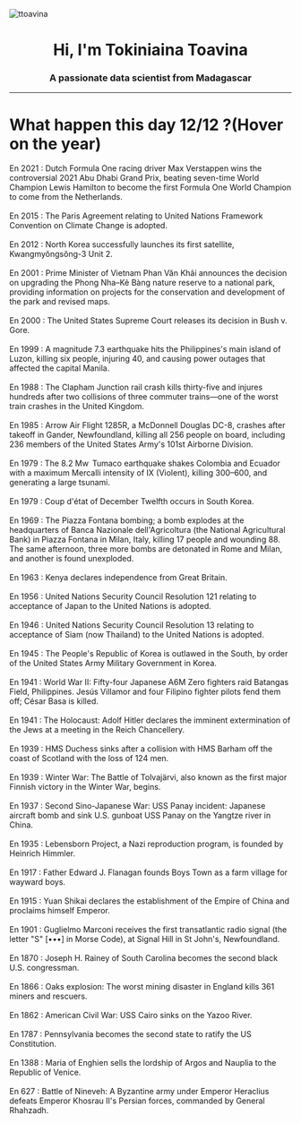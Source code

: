 
<p align="left"> <img src="https://komarev.com/ghpvc/?username=ttoavina&label=Profile%20views&color=0e75b6&style=flat" alt="ttoavina" /> </p>
<h1 align="center">Hi, I'm Tokiniaina Toavina</h1>
<h3 align="center">A passionate data scientist from Madagascar</h3>
    
<hr/>
<h1> What happen this day 12/12 ?(Hover on the year)</h1>

En 2021 : Dutch Formula One racing driver Max Verstappen wins the controversial 2021 Abu Dhabi Grand Prix, beating seven-time World Champion Lewis Hamilton to become the first Formula One World Champion to come from the Netherlands.
<br/><br/>
En 2015 : The Paris Agreement relating to United Nations Framework Convention on Climate Change is adopted.
<br/><br/>
En 2012 : North Korea successfully launches its first satellite, Kwangmyŏngsŏng-3 Unit 2.
<br/><br/>
En 2001 : Prime Minister of Vietnam Phan Văn Khải announces the decision on upgrading the Phong Nha–Kẻ Bàng nature reserve to a national park, providing information on projects for the conservation and development of the park and revised maps.
<br/><br/>
En 2000 : The United States Supreme Court releases its decision in Bush v. Gore.
<br/><br/>
En 1999 : A magnitude 7.3 earthquake hits the Philippines's main island of Luzon, killing six people, injuring 40, and causing power outages that affected the capital Manila.
<br/><br/>
En 1988 : The Clapham Junction rail crash kills thirty-five and injures hundreds after two collisions of three commuter trains—one of the worst train crashes in the United Kingdom.
<br/><br/>
En 1985 : Arrow Air Flight 1285R, a McDonnell Douglas DC-8, crashes after takeoff in Gander, Newfoundland, killing all 256 people on board, including 236 members of the United States Army's 101st Airborne Division.
<br/><br/>
En 1979 : The 8.2 Mw  Tumaco earthquake shakes Colombia and Ecuador with a maximum Mercalli intensity of IX (Violent), killing 300–600, and generating a large tsunami.
<br/><br/>
En 1979 : Coup d'état of December Twelfth occurs in South Korea.
<br/><br/>
En 1969 : The Piazza Fontana bombing; a bomb explodes at the headquarters of Banca Nazionale dell'Agricoltura (the National Agricultural Bank) in Piazza Fontana in Milan, Italy, killing 17 people and wounding 88. The same afternoon, three more bombs are detonated in Rome and Milan, and another is found unexploded.
<br/><br/>
En 1963 : Kenya declares independence from Great Britain.
<br/><br/>
En 1956 : United Nations Security Council Resolution 121 relating to acceptance of Japan to the United Nations is adopted.
<br/><br/>
En 1946 : United Nations Security Council Resolution 13 relating to acceptance of Siam (now Thailand) to the United Nations is adopted.
<br/><br/>
En 1945 : The People's Republic of Korea is outlawed in the South, by order of the United States Army Military Government in Korea.
<br/><br/>
En 1941 : World War II: Fifty-four Japanese A6M Zero fighters raid Batangas Field, Philippines. Jesús Villamor and four Filipino fighter pilots fend them off; César Basa is killed.
<br/><br/>
En 1941 : The Holocaust: Adolf Hitler declares the imminent extermination of the Jews at a meeting in the Reich Chancellery.
<br/><br/>
En 1939 : HMS Duchess sinks after a collision with HMS Barham off the coast of Scotland with the loss of 124 men.
<br/><br/>
En 1939 : Winter War: The Battle of Tolvajärvi, also known as the first major Finnish victory in the Winter War, begins.
<br/><br/>
En 1937 : Second Sino-Japanese War: USS Panay incident: Japanese aircraft bomb and sink U.S. gunboat USS Panay on the Yangtze river in China.
<br/><br/>
En 1935 : Lebensborn Project, a Nazi reproduction program, is founded by Heinrich Himmler.
<br/><br/>
En 1917 : Father Edward J. Flanagan founds Boys Town as a farm village for wayward boys.
<br/><br/>
En 1915 : Yuan Shikai declares the establishment of the Empire of China and proclaims himself Emperor.
<br/><br/>
En 1901 : Guglielmo Marconi receives the first transatlantic radio signal (the letter "S" [•••] in Morse Code), at Signal Hill in St John's, Newfoundland.
<br/><br/>
En 1870 : Joseph H. Rainey of South Carolina becomes the second black U.S. congressman.
<br/><br/>
En 1866 : Oaks explosion: The worst mining disaster in England kills 361 miners and rescuers.
<br/><br/>
En 1862 : American Civil War: USS Cairo sinks on the Yazoo River.
<br/><br/>
En 1787 : Pennsylvania becomes the second state to ratify the US Constitution.
<br/><br/>
En 1388 : Maria of Enghien sells the lordship of Argos and Nauplia to the Republic of Venice.
<br/><br/>
En 627 : Battle of Nineveh: A Byzantine army under Emperor Heraclius defeats Emperor Khosrau II's Persian forces, commanded by General Rhahzadh.
<br/><br/>
